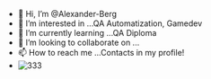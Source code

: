 - 👋 Hi, I’m @Alexander-Berg
- 👀 I’m interested in ...QA Automatization, Gamedev
- 🌱 I’m currently learning ...QA Diploma
- 💞️ I’m looking to collaborate on ...
- 📫 How to reach me ...Contacts in my profile!                                               
- ![333](https://user-images.githubusercontent.com/78271200/124658132-13088a00-deac-11eb-839e-a3b824504e70.png)


<!---
Alexander-Berg/Alexander-Berg is a ✨ special ✨ repository because its `README.md` (this file) appears on your GitHub profile.
You can click the Preview link to take a look at your changes.
--->
